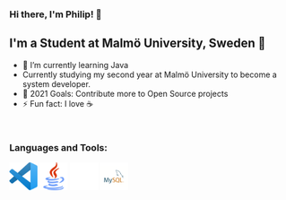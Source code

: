 ### Hi there, I'm Philip! 👋


## I'm a Student at Malmö University, Sweden :school:

- 🌱 I’m currently learning Java
- Currently studying my second year at Malmö University to become a system developer.
- 🥅 2021 Goals: Contribute more to Open Source projects
- ⚡ Fun fact: I love :coffee: 

<br />

### Languages and Tools:

<p float="left">
  <img src="icons/visual-studio-code.png" width="50" />
  <img src="icons/java.png" width="50" /> 
  <img src="icons/GitHub-Mark-Light-64px.png" width="50" />
  <img src="icons/mysql.png" width="50" />
</p>



